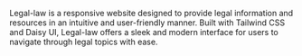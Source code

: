Legal-law is a responsive website designed to provide legal information and resources in an intuitive and user-friendly manner. Built with Tailwind CSS and Daisy UI, Legal-law offers a sleek and modern interface for users to navigate through legal topics with ease.
